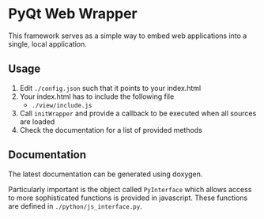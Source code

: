 # PyQt Web Wrapper

This framework serves as a simple way to embed web applications into a single, local application.


## Usage

1. Edit ``./config.json`` such that it points to your index.html
2. Your index.html has to include the following file
    * ``./view/include.js``
3. Call ``initWrapper`` and provide a callback to be executed when all sources are loaded
4. Check the documentation for a list of provided methods


## Documentation

The latest documentation can be generated using doxygen.

Particularly important is the object called ``PyInterface`` which allows access to more sophisticated functions is provided in javascript.
These functions are defined in ``./python/js_interface.py``.
